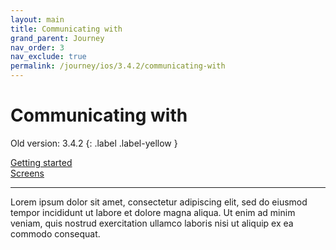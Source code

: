 ```yaml
---
layout: main
title: Communicating with
grand_parent: Journey
nav_order: 3
nav_exclude: true
permalink: /journey/ios/3.4.2/communicating-with
---
```


# Communicating with

Old version: 3.4.2
{: .label .label-yellow }

[Getting started](/navitia_sdk_docs/journey/ios/3.4.2/getting-started)<br>
[Screens](/navitia_sdk_docs/journey/ios/3.4.2/screens)  

---

Lorem ipsum dolor sit amet, consectetur adipiscing elit, sed do eiusmod tempor incididunt ut labore et dolore magna aliqua. Ut enim ad minim veniam, quis nostrud exercitation ullamco laboris nisi ut aliquip ex ea commodo consequat.